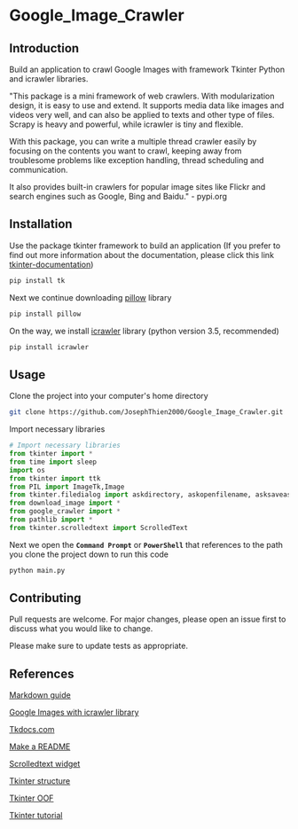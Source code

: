 # Google_Image_Crawler

## <strong>Introduction</strong>

 Build an application to crawl Google Images with framework Tkinter Python and icrawler libraries.

 "This package is a mini framework of web crawlers. With modularization design, it is easy to use and extend. It supports media data like images and videos very well, and can also be applied to texts and other type of files. Scrapy is heavy and powerful, while icrawler is tiny and flexible.

With this package, you can write a multiple thread crawler easily by focusing on the contents you want to crawl, keeping away from troublesome problems like exception handling, thread scheduling and communication.

It also provides built-in crawlers for popular image sites like Flickr and search engines such as Google, Bing and Baidu." - pypi.org

 ## <strong>Installation</strong>

 Use the package tkinter framework to build an application (If you prefer to find out more information about the documentation, please click this link [tkinter-documentation](https://tkdocs.com/tutorial/install.html))

 ```bash 
pip install tk
 ```

Next we continue downloading [pillow](https://pypi.org/project/Pillow/) library

```bash
pip install pillow
```

On the way, we install [icrawler](https://pypi.org/project/icrawler/) library (python version 3.5, recommended)

```bash
pip install icrawler
```

## <strong>Usage</strong>

Clone the project into your computer's home directory

```bash
git clone https://github.com/JosephThien2000/Google_Image_Crawler.git
```

Import necessary libraries

```python
# Import necessary libraries
from tkinter import *
from time import sleep
import os
from tkinter import ttk
from PIL import ImageTk,Image
from tkinter.filedialog import askdirectory, askopenfilename, asksaveasfilename
from download_image import *
from google_crawler import *
from pathlib import *
from tkinter.scrolledtext import ScrolledText
```

Next we open the <strong>`Command Prompt`</strong> or <strong>`PowerShell`</strong> that references to the path you clone the project down to run this code

```bash
python main.py
```
 
 ## <strong>Contributing</strong>

 Pull requests are welcome. For major changes, please open an issue first to discuss what you would like to change.

Please make sure to update tests as appropriate.

## <strong>References</strong>

[Markdown guide](https://www.ionos.com/digitalguide/websites/web-development/markdown/#:~:text=Markdown%20makes%20it%20especially%20easy,italicized%2C%20three%20asterisks%20are%20necessary.)

[Google Images with icrawler library](https://viblo.asia/p/download-a-bunch-of-images-from-google-with-icrawler-july-18-2020-3Q75wn89lWb)

[Tkdocs.com](https://tkdocs.com/tutorial/install.html)

[Make a README](https://www.makeareadme.com/)

[Scrolledtext widget](https://www.geeksforgeeks.org/python-tkinter-scrolledtext-widget/)

[Tkinter structure](https://stackoverflow.com/questions/17466561/best-way-to-structure-a-tkinter-application)

[Tkinter OOF](https://www.pythontutorial.net/tkinter/tkinter-object-oriented-frame/)

[Tkinter tutorial](https://realpython.com/python-gui-tkinter/#building-a-text-editor-example-app)